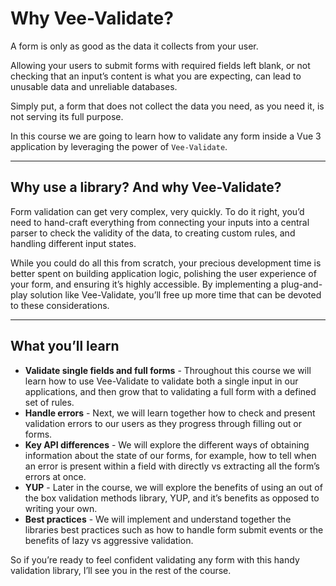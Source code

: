 # Why Vee-Validate?

A form is only as good as the data it collects from your user.

Allowing your users to submit forms with required fields left blank, or not checking that an input’s content is what you are expecting, can lead to unusable data and unreliable databases.

Simply put, a form that does not collect the data you need, as you need it, is not serving its full purpose.

In this course we are going to learn how to validate any form inside a Vue 3 application by leveraging the power of `Vee-Validate`.

---

## Why use a library? And why Vee-Validate?

Form validation can get very complex, very quickly. To do it right, you’d need to hand-craft everything from connecting your inputs into a central parser to check the validity of the data, to creating custom rules, and handling different input states.

While you could do all this from scratch, your precious development time is better spent on building application logic, polishing the user experience of your form, and ensuring it’s highly accessible. By implementing a plug-and-play solution like Vee-Validate, you’ll free up more time that can be devoted to these considerations.

---

## What you’ll learn

* **Validate single fields and full forms** - Throughout this course we will learn how to use Vee-Validate to validate both a single input in our applications, and then grow that to validating a full form with a defined set of rules.
* **Handle errors** - Next, we will learn together how to check and present validation errors to our users as they progress through filling out or forms.
* **Key API differences** - We will explore the different ways of obtaining information about the state of our forms, for example, how to tell when an error is present within a field with directly vs extracting all the form’s errors at once.
* **YUP** - Later in the course, we will explore the benefits of using an out of the box validation methods library, YUP, and it’s benefits as opposed to writing your own.
* **Best practices** - We will implement and understand together the libraries best practices such as how to handle form submit events or the benefits of lazy vs aggressive validation.

So if you’re ready to feel confident validating any form with this handy validation library, I’ll see you in the rest of the course.